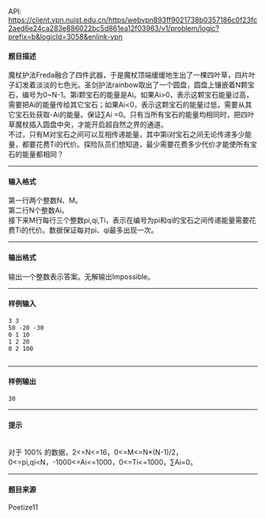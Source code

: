 API: https://client.vpn.nuist.edu.cn/https/webvpn893ff9021738b0357186c0f23fc2aed6e24ca283e886022bc5d861ea12f03963/v1/problem/logic?prefix=b&logicId=3058&enlink-vpn

#### 题目描述

魔杖护法Freda融合了四件武器，于是魔杖顶端缓缓地生出了一棵四叶草，四片叶子幻发着淡淡的七色光。圣剑护法rainbow取出了一个圆盘，圆盘上镶嵌着N颗宝石，编号为0~N-1。第i颗宝石的能量是Ai。如果Ai>0，表示这颗宝石能量过高，需要把Ai的能量传给其它宝石；如果Ai<0，表示这颗宝石的能量过低，需要从其它宝石处获取-Ai的能量。保证∑Ai =0。只有当所有宝石的能量均相同时，把四叶草魔杖插入圆盘中央，才能开启超自然之界的通道。  
不过，只有M对宝石之间可以互相传递能量，其中第i对宝石之间无论传递多少能量，都要花费Ti的代价。探险队员们想知道，最少需要花费多少代价才能使所有宝石的能量都相同？

---

#### 输入格式

第一行两个整数N、M。  
第二行N个整数Ai。  
接下来M行每行三个整数pi,qi,Ti，表示在编号为pi和qi的宝石之间传递能量需要花费Ti的代价。数据保证每对pi、qi最多出现一次。

---

#### 输出格式

  
输出一个整数表示答案。无解输出Impossible。

---

#### 样例输入
```
3 3
50 -20 -30
0 1 10
1 2 20
0 2 100


```

---

#### 样例输出
```
30

```

---

#### 提示

   
对于 100% 的数据，2<=N<=16，0<=M<=N\*(N-1)/2，0<=pi,qi<N，-1000<=Ai<=1000，0<=Ti<=1000，∑Ai=0。

---

#### 题目来源

Poetize11